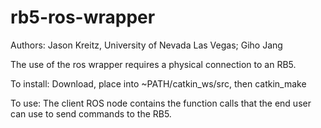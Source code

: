 # rb5-ros-wrapper

Authors: Jason Kreitz, University of Nevada Las Vegas;
         Giho Jang

The use of the ros wrapper requires a physical connection to an RB5.

To install:
Download, place into ~PATH/catkin_ws/src, then catkin_make

To use:
The client ROS node contains the function calls that the end user can use to send commands to the RB5.
